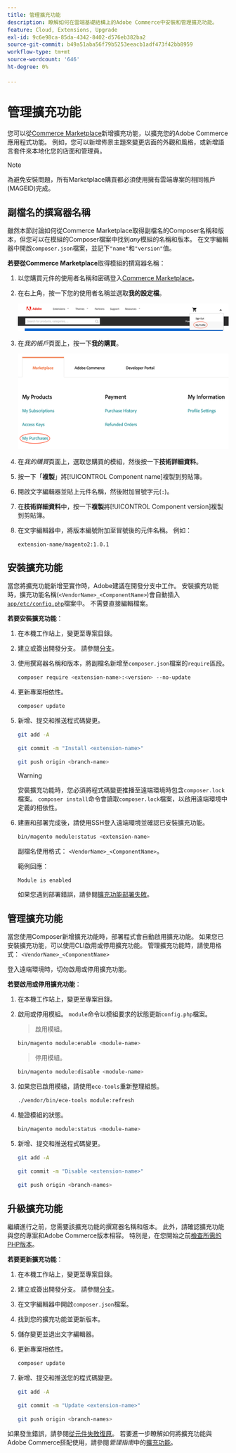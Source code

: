 ```yaml
---
title: 管理擴充功能
description: 瞭解如何在雲端基礎結構上的Adobe Commerce中安裝和管理擴充功能。
feature: Cloud, Extensions, Upgrade
exl-id: 9c6e98ca-85da-4342-8402-d576eb382ba2
source-git-commit: b49a51aba56f79b5253eeacb1adf473f42bb8959
workflow-type: tm+mt
source-wordcount: '646'
ht-degree: 0%

---
```


# 管理擴充功能

您可以從[Commerce Marketplace](https://marketplace.magento.com)新增擴充功能，以擴充您的Adobe Commerce應用程式功能。 例如，您可以新增佈景主題來變更店面的外觀和風格，或新增語言套件來本地化您的店面和管理員。

>[!NOTE]
>
>為避免安裝問題，所有Marketplace購買都必須使用擁有雲端專案的相同帳戶(MAGEID)完成。

## 副檔名的撰寫器名稱

雖然本節討論如何從Commerce Marketplace取得副檔名的Composer名稱和版本，但您可以在模組的Composer檔案中找到&#x200B;_any_&#x200B;模組的名稱和版本。 在文字編輯器中開啟`composer.json`檔案，並記下`"name"`和`"version"`值。

**若要從Commerce Marketplace**&#x200B;取得模組的撰寫器名稱：

1. 以您購買元件的使用者名稱和密碼登入[Commerce Marketplace](https://marketplace.magento.com)。

1. 在右上角，按一下您的使用者名稱並選取&#x200B;**我的設定檔**。

   ![存取您的Marketplace帳戶](../../assets/marketplace/my-profile.png)

1. 在&#x200B;_我的帳戶_&#x200B;頁面上，按一下&#x200B;**我的購買**。

   ![市集購買記錄](../../assets/marketplace/my-purchases.png)

1. 在&#x200B;_我的購買_&#x200B;頁面上，選取您購買的模組，然後按一下&#x200B;**技術詳細資料**。

1. 按一下「**複製**」將[!UICONTROL Component name]複製到剪貼簿。

1. 開啟文字編輯器並貼上元件名稱，然後附加冒號字元(`:`)。

1. 在&#x200B;**技術詳細資料**&#x200B;中，按一下&#x200B;**複製**&#x200B;將[!UICONTROL Component version]複製到剪貼簿。

1. 在文字編輯器中，將版本編號附加至冒號後的元件名稱。 例如：

   ```text
   extension-name/magento2:1.0.1
   ```

## 安裝擴充功能

當您將擴充功能新增至實作時，Adobe建議在開發分支中工作。 安裝擴充功能時，擴充功能名稱(`<VendorName>_<ComponentName>`)會自動插入[`app/etc/config.php`](https://experienceleague.adobe.com/docs/commerce-operations/configuration-guide/files/deployment-files.html)檔案中。 不需要直接編輯檔案。

**若要安裝擴充功能**：

1. 在本機工作站上，變更至專案目錄。

1. 建立或簽出開發分支。 請參閱[分支](../development/cli-branches.md)。

1. 使用撰寫器名稱和版本，將副檔名新增至`composer.json`檔案的`require`區段。

   ```bash
   composer require <extension-name>:<version> --no-update
   ```

1. 更新專案相依性。

   ```bash
   composer update
   ```

1. 新增、提交和推送程式碼變更。

   ```bash
   git add -A
   ```

   ```bash
   git commit -m "Install <extension-name>"
   ```

   ```bash
   git push origin <branch-name>
   ```

   >[!WARNING]
   >
   >安裝擴充功能時，您必須將程式碼變更推播至遠端環境時包含`composer.lock`檔案。 `composer install`命令會讀取`composer.lock`檔案，以啟用遠端環境中定義的相依性。

1. 建置和部署完成後，請使用SSH登入遠端環境並確認已安裝擴充功能。

   ```bash
   bin/magento module:status <extension-name>
   ```

   副檔名使用格式： `<VendorName>_<ComponentName>`。

   範例回應：

   ```
   Module is enabled
   ```

   如果您遇到部署錯誤，請參閱[擴充功能部署失敗](../deploy/recover-failed-deployment.md)。

## 管理擴充功能

當您使用Composer新增擴充功能時，部署程式會自動啟用擴充功能。 如果您已安裝擴充功能，可以使用CLI啟用或停用擴充功能。 管理擴充功能時，請使用格式： `<VendorName>_<ComponentName>`

登入遠端環境時，切勿啟用或停用擴充功能。

**若要啟用或停用擴充功能**：

1. 在本機工作站上，變更至專案目錄。

1. 啟用或停用模組。 `module`命令以模組要求的狀態更新`config.php`檔案。

   >啟用模組。

   ```bash
   bin/magento module:enable <module-name>
   ```

   >停用模組。

   ```bash
   bin/magento module:disable <module-name>
   ```

1. 如果您已啟用模組，請使用`ece-tools`重新整理組態。

   ```bash
   ./vendor/bin/ece-tools module:refresh
   ```

1. 驗證模組的狀態。

   ```bash
   bin/magento module:status <module-name>
   ```

1. 新增、提交和推送程式碼變更。

   ```bash
   git add -A
   ```

   ```bash
   git commit -m "Disable <extension-name>"
   ```

   ```bash
   git push origin <branch-names>
   ```

## 升級擴充功能

繼續進行之前，您需要該擴充功能的撰寫器名稱和版本。 此外，請確認擴充功能與您的專案和Adobe Commerce版本相容。 特別是，在您開始之前[檢查所需的PHP版本](https://experienceleague.adobe.com/docs/commerce-operations/installation-guide/system-requirements.html)。

**若要更新擴充功能**：

1. 在本機工作站上，變更至專案目錄。

1. 建立或簽出開發分支。 請參閱[分支](../development/cli-branches.md)。

1. 在文字編輯器中開啟`composer.json`檔案。

1. 找到您的擴充功能並更新版本。

1. 儲存變更並退出文字編輯器。

1. 更新專案相依性。

   ```bash
   composer update
   ```

1. 新增、提交和推送您的程式碼變更。

   ```bash
   git add -A
   ```

   ```bash
   git commit -m "Update <extension-name>"
   ```

   ```bash
   git push origin <branch-names>
   ```

如果發生錯誤，請參閱[從元件失敗復原](../deploy/recover-failed-deployment.md)。 若要進一步瞭解如何將擴充功能與Adobe Commerce搭配使用，請參閱&#x200B;_管理指南_&#x200B;中的[擴充功能](https://experienceleague.adobe.com/docs/commerce-admin/start/resources/extensions.html)。
